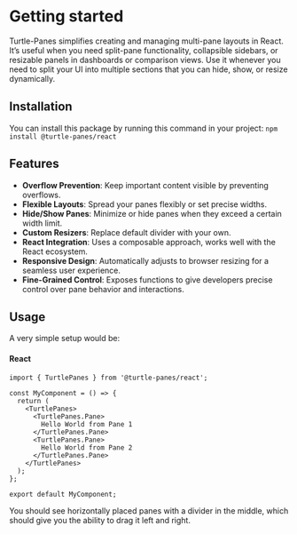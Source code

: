 # Getting started

Turtle-Panes simplifies creating and managing multi-pane layouts in React. It’s useful when you need split-pane functionality, collapsible sidebars, or resizable panels in dashboards or comparison views. Use it whenever you need to split your UI into multiple sections that you can hide, show, or resize dynamically.

## Installation

You can install this package by running this command in your project:
`npm install @turtle-panes/react`

## Features
- **Overflow Prevention**: Keep important content visible by preventing overflows.
- **Flexible Layouts**: Spread your panes flexibly or set precise widths.
- **Hide/Show Panes**: Minimize or hide panes when they exceed a certain width limit.
- **Custom Resizers**: Replace default divider with your own.
- **React Integration**: Uses a composable approach, works well with the React ecosystem.
- **Responsive Design**: Automatically adjusts to browser resizing for a seamless user experience.
- **Fine-Grained Control**: Exposes functions to give developers precise control over pane behavior and interactions.

## Usage

A very simple setup would be:

#### React
```tsx
import { TurtlePanes } from '@turtle-panes/react';

const MyComponent = () => {
  return (
    <TurtlePanes>
      <TurtlePanes.Pane>
        Hello World from Pane 1
      </TurtlePanes.Pane>
      <TurtlePanes.Pane>
        Hello World from Pane 2
      </TurtlePanes.Pane>
    </TurtlePanes>
  );
};

export default MyComponent;
```

You should see horizontally placed panes with a divider in the middle, which should give you the ability to drag it left and right.
